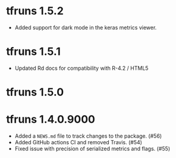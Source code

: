 # tfruns 1.5.2

* Added support for dark mode in the keras metrics viewer.

# tfruns 1.5.1

* Updated Rd docs for compatibility with R-4.2 / HTML5

# tfruns 1.5.0

# tfruns 1.4.0.9000

* Added a `NEWS.md` file to track changes to the package. (#56)
* Added GitHub actions CI and removed Travis. (#54)
* Fixed issue with precision of serialized metrics and flags. (#55)
